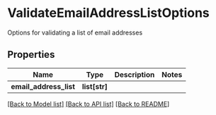 # ValidateEmailAddressListOptions

Options for validating a list of email addresses
## Properties
Name | Type | Description | Notes
------------ | ------------- | ------------- | -------------
**email_address_list** | **list[str]** |  | 

[[Back to Model list]](../README#documentation-for-models) [[Back to API list]](../README#documentation-for-api-endpoints) [[Back to README]](../README)


